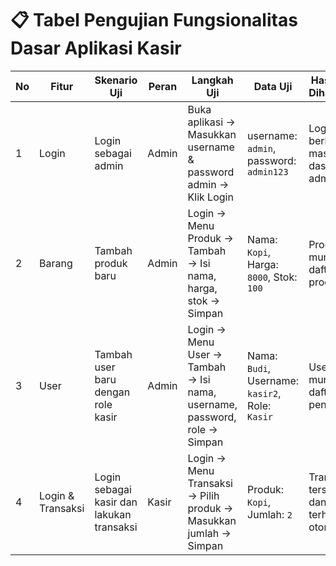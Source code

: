 # 📋 Tabel Pengujian Fungsionalitas Dasar Aplikasi Kasir

| No | Fitur               | Skenario Uji                                | Peran       | Langkah Uji                                                                 | Data Uji                                      | Hasil yang Diharapkan                                                   |
|----|---------------------|---------------------------------------------|-------------|----------------------------------------------------------------------------|-----------------------------------------------|-------------------------------------------------------------------------|
| 1  | Login               | Login sebagai admin                         | Admin       | Buka aplikasi → Masukkan username & password admin → Klik Login            | username: `admin`, password: `admin123`       | Login berhasil, masuk ke dashboard admin                              |
| 2  | Barang              | Tambah produk baru                          | Admin       | Login → Menu Produk → Tambah → Isi nama, harga, stok → Simpan             | Nama: `Kopi`, Harga: `8000`, Stok: `100`      | Produk muncul di daftar produk                                        |
| 3  | User                | Tambah user baru dengan role kasir          | Admin       | Login → Menu User → Tambah → Isi nama, username, password, role → Simpan  | Nama: `Budi`, Username: `kasir2`, Role: `Kasir` | User muncul di daftar pengguna                                        |
| 4  | Login & Transaksi   | Login sebagai kasir dan lakukan transaksi   | Kasir       | Login → Menu Transaksi → Pilih produk → Masukkan jumlah → Simpan          | Produk: `Kopi`, Jumlah: `2`                   | Transaksi tersimpan dan total terhitung otomatis                      |

